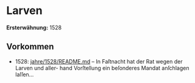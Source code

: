 # Larven

**Ersterwähnung:** 1528

## Vorkommen
- 1528: [jahre/1528/README.md](../jahre/1528/README.md) – In Faſtnacht hat der Rat wegen der Larven und aller-
hand Vorſtellung ein beſonderes Mandat anſchlagen laſſen...
